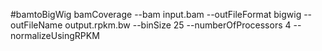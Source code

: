 #bamtoBigWig
bamCoverage --bam input.bam --outFileFormat bigwig --outFileName output.rpkm.bw --binSize 25 --numberOfProcessors 4 --normalizeUsingRPKM

